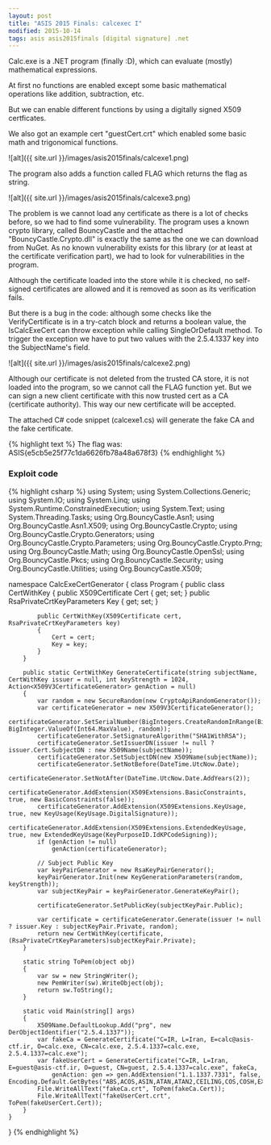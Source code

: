 ```yaml
---
layout: post
title: "ASIS 2015 Finals: calcexec I"
modified: 2015-10-14
tags: asis asis2015finals [digital signature] .net
---
```


Calc.exe is a .NET program (finally :D), which can evaluate (mostly) mathematical expressions.

At first no functions are enabled except some basic mathematical operations like addition, subtraction, etc.

But we can enable different functions by using a digitally signed X509 certficates.

We also got an example cert "guestCert.crt" which enabled some basic math and trigonomical functions.

![alt]({{ site.url }}/images/asis2015finals/calcexe1.png)

The program also adds a function called FLAG which returns the flag as string.

![alt]({{ site.url }}/images/asis2015finals/calcexe3.png)

The problem is we cannot load any certificate as there is a lot of checks before, so we had to find some vulnerability. The program uses a known crypto library, called BouncyCastle and the attached "BouncyCastle.Crypto.dll" is exactly the same as the one we can download from NuGet. As no known vulnerability exists for this library (or at least at the certificate verification part), we had to look for vulnerabilities in the program.

Although the certificate loaded into the store while it is checked, no self-signed certificates are allowed and it is removed as soon as its verification fails.

But there is a bug in the code: although some checks like the VerifyCertificate is in a try-catch block and returns a boolean value, the IsCalcExeCert can throw exception while calling SingleOrDefault method. To trigger the exception we have to put two values with the 2.5.4.1337 key into the SubjectName's field.

![alt]({{ site.url }}/images/asis2015finals/calcexe2.png)

Although our certificate is not deleted from the trusted CA store, it is not loaded into the program, so we cannot call the FLAG function yet. But we can sign a new client certificate with this now trusted cert as a CA (certificate authority). This way our new certificate will be accepted.

The attached C# code snippet (calcexe1.cs) will generate the fake CA and the fake certificate.

{% highlight text %}
The flag was: ASIS{e5cb5e25f77c1da6626fb78a48a678f3}
{% endhighlight %}

### Exploit code

{% highlight csharp %}
using System;
using System.Collections.Generic;
using System.IO;
using System.Linq;
using System.Runtime.ConstrainedExecution;
using System.Text;
using System.Threading.Tasks;
using Org.BouncyCastle.Asn1;
using Org.BouncyCastle.Asn1.X509;
using Org.BouncyCastle.Crypto;
using Org.BouncyCastle.Crypto.Generators;
using Org.BouncyCastle.Crypto.Parameters;
using Org.BouncyCastle.Crypto.Prng;
using Org.BouncyCastle.Math;
using Org.BouncyCastle.OpenSsl;
using Org.BouncyCastle.Pkcs;
using Org.BouncyCastle.Security;
using Org.BouncyCastle.Utilities;
using Org.BouncyCastle.X509;

namespace CalcExeCertGenerator
{
    class Program
    {
        public class CertWithKey
        {
            public X509Certificate Cert { get; set; }
            public RsaPrivateCrtKeyParameters Key { get; set; }

            public CertWithKey(X509Certificate cert, RsaPrivateCrtKeyParameters key)
            {
                Cert = cert;
                Key = key;
            }
        }

        public static CertWithKey GenerateCertificate(string subjectName, CertWithKey issuer = null, int keyStrength = 1024, Action<X509V3CertificateGenerator> genAction = null)
        {
            var random = new SecureRandom(new CryptoApiRandomGenerator());
            var certificateGenerator = new X509V3CertificateGenerator();
            certificateGenerator.SetSerialNumber(BigIntegers.CreateRandomInRange(BigInteger.One, BigInteger.ValueOf(Int64.MaxValue), random));
            certificateGenerator.SetSignatureAlgorithm("SHA1WithRSA");
            certificateGenerator.SetIssuerDN(issuer != null ? issuer.Cert.SubjectDN : new X509Name(subjectName));
            certificateGenerator.SetSubjectDN(new X509Name(subjectName));
            certificateGenerator.SetNotBefore(DateTime.UtcNow.Date);
            certificateGenerator.SetNotAfter(DateTime.UtcNow.Date.AddYears(2));
            certificateGenerator.AddExtension(X509Extensions.BasicConstraints, true, new BasicConstraints(false));
            certificateGenerator.AddExtension(X509Extensions.KeyUsage, true, new KeyUsage(KeyUsage.DigitalSignature));
            certificateGenerator.AddExtension(X509Extensions.ExtendedKeyUsage, true, new ExtendedKeyUsage(KeyPurposeID.IdKPCodeSigning));
            if (genAction != null)
                genAction(certificateGenerator);

            // Subject Public Key
            var keyPairGenerator = new RsaKeyPairGenerator();
            keyPairGenerator.Init(new KeyGenerationParameters(random, keyStrength));
            var subjectKeyPair = keyPairGenerator.GenerateKeyPair();

            certificateGenerator.SetPublicKey(subjectKeyPair.Public);

            var certificate = certificateGenerator.Generate(issuer != null ? issuer.Key : subjectKeyPair.Private, random);
            return new CertWithKey(certificate, (RsaPrivateCrtKeyParameters)subjectKeyPair.Private);
        }

        static string ToPem(object obj)
        {
            var sw = new StringWriter();
            new PemWriter(sw).WriteObject(obj);
            return sw.ToString();
        }

        static void Main(string[] args)
        {
            X509Name.DefaultLookup.Add("prg", new DerObjectIdentifier("2.5.4.1337"));
            var fakeCa = GenerateCertificate("C=IR, L=Iran, E=calc@asis-ctf.ir, O=calc.exe, CN=calc.exe, 2.5.4.1337=calc.exe, 2.5.4.1337=calc.exe");
            var fakeUserCert = GenerateCertificate("C=IR, L=Iran, E=guest@asis-ctf.ir, O=guest, CN=guest, 2.5.4.1337=calc.exe", fakeCa,
                genAction: gen => gen.AddExtension("1.1.1337.7331", false, Encoding.Default.GetBytes("ABS,ACOS,ASIN,ATAN,ATAN2,CEILING,COS,COSH,EXP,FLOOR,FLAG,INT,LN,LOG,LOG10,PI,POWER,RAND,RANDBETWEEN,SIGN,SIN,SINH,SQRT,SUM,SUMIF,TAN,TANH,TRUNC,READ,WRITE")));
            File.WriteAllText("fakeCa.crt", ToPem(fakeCa.Cert));
            File.WriteAllText("fakeUserCert.crt", ToPem(fakeUserCert.Cert));
        }
    }
}
{% endhighlight %}